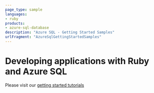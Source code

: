 ```yaml
---
page_type: sample
languages:
- ruby
products:
- azure-sql-database	
description: "Azure SQL - Getting Started Samples"
urlFragment: "AzureSqlGettingStartedSamples"
---
```


# Developing applications with Ruby and Azure SQL 


Please visit our [getting started tutorials](https://www.microsoft.com/en-us/sql-server/developer-get-started/)
